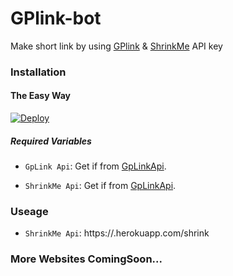 # GPlink-bot
Make short link by using [GPlink](https://gplinks.in/) & [ShrinkMe](https://shrinkme.io/) API key
### Installation

#### The Easy Way

[![Deploy](https://www.herokucdn.com/deploy/button.svg)](https://dashboard.heroku.com/new-app?template=https://github.com/yssprojects/shotrenlinkapi/)

##### Required Variables

* `GpLink Api`: Get if from [GpLinkApi](https://gplinks.in/member/tools/api).

* `ShrinkMe Api`: Get if from [GpLinkApi](https://shrinkme.io/member/tools/api).

### Useage
* `ShrinkMe Api`: https://<yourappname>.herokuapp.com/shrink
### More Websites ComingSoon...

